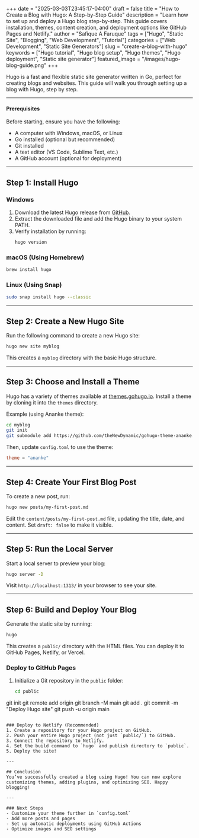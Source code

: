+++
date = "2025-03-03T23:45:17-04:00"
draft = false
title = "How to Create a Blog with Hugo: A Step-by-Step Guide"
description = "Learn how to set up and deploy a Hugo blog step-by-step. This guide covers installation, themes, content creation, and deployment options like GitHub Pages and Netlify."
author = "Safique A Faruque"
tags = ["Hugo", "Static Site", "Blogging", "Web Development", "Tutorial"]
categories = ["Web Development", "Static Site Generators"]
slug = "create-a-blog-with-hugo"
keywords = ["Hugo tutorial", "Hugo blog setup", "Hugo themes", "Hugo deployment", "Static site generator"]
featured_image = "/images/hugo-blog-guide.png"
+++

Hugo is a fast and flexible static site generator written in Go, perfect for creating blogs and websites. This guide will walk you through setting up a blog with Hugo, step by step.

---

#### Prerequisites
Before starting, ensure you have the following:
- A computer with Windows, macOS, or Linux
- Go installed (optional but recommended)
- Git installed
- A text editor (VS Code, Sublime Text, etc.)
- A GitHub account (optional for deployment)
<!--more-->
---

## Step 1: Install Hugo
### Windows
1. Download the latest Hugo release from [GitHub](https://github.com/gohugoio/hugo/releases).
2. Extract the downloaded file and add the Hugo binary to your system PATH.
3. Verify installation by running:
   ```sh
   hugo version
   ```

### macOS (Using Homebrew)
```sh
brew install hugo
```

### Linux (Using Snap)
```sh
sudo snap install hugo --classic
```

---

## Step 2: Create a New Hugo Site
Run the following command to create a new Hugo site:
```sh
hugo new site myblog
```
This creates a `myblog` directory with the basic Hugo structure.

---

## Step 3: Choose and Install a Theme
Hugo has a variety of themes available at [themes.gohugo.io](https://themes.gohugo.io/). Install a theme by cloning it into the `themes` directory.

Example (using Ananke theme):
```sh
cd myblog
git init
git submodule add https://github.com/theNewDynamic/gohugo-theme-ananke.git themes/ananke
```
Then, update `config.toml` to use the theme:
```toml
theme = "ananke"
```

---

## Step 4: Create Your First Blog Post
To create a new post, run:
```sh
hugo new posts/my-first-post.md
```
Edit the `content/posts/my-first-post.md` file, updating the title, date, and content. Set `draft: false` to make it visible.

---

## Step 5: Run the Local Server
Start a local server to preview your blog:
```sh
hugo server -D
```
Visit `http://localhost:1313/` in your browser to see your site.

---

## Step 6: Build and Deploy Your Blog
Generate the static site by running:
```sh
hugo
```
This creates a `public/` directory with the HTML files. You can deploy it to GitHub Pages, Netlify, or Vercel.

### Deploy to GitHub Pages
1. Initialize a Git repository in the `public` folder:
   ```sh
   cd public
git init
git remote add origin <your-repo-url>
git branch -M main
git add .
git commit -m "Deploy Hugo site"
git push -u origin main
   ```

### Deploy to Netlify (Recommended)
1. Create a repository for your Hugo project on GitHub.
2. Push your entire Hugo project (not just `public/`) to GitHub.
3. Connect the repository to Netlify.
4. Set the build command to `hugo` and publish directory to `public`.
5. Deploy the site!

---

## Conclusion
You’ve successfully created a blog using Hugo! You can now explore customizing themes, adding plugins, and optimizing SEO. Happy blogging!

---

### Next Steps
- Customize your theme further in `config.toml`
- Add more posts and pages
- Set up automatic deployments using GitHub Actions
- Optimize images and SEO settings

